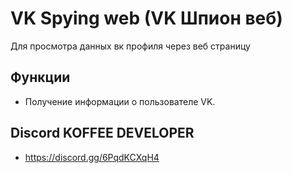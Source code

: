 # VK Spying web (VK Шпион веб)
Для просмотра данных вк профиля через веб страницу 

## Функции
- Получение информации о пользователе VK.

## Discord KOFFEE DEVELOPER
- https://discord.gg/6PqdKCXqH4 

